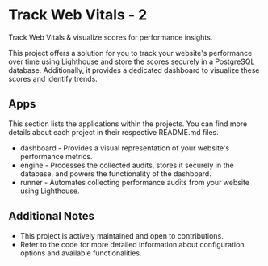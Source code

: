 # Track Web Vitals - 2

Track Web Vitals & visualize scores for performance insights.

This project offers a solution for you to track your website's performance over time using Lighthouse and store the scores securely in a PostgreSQL database. Additionally, it provides a dedicated dashboard to visualize these scores and identify trends.

## Apps

This section lists the applications within the projects. You can find more details about each project in their respective README.md files.

- dashboard - Provides a visual representation of your website's performance metrics.
- engine - Processes the collected audits, stores it securely in the database, and powers the functionality of the dashboard.
- runner - Automates collecting performance audits from your website using Lighthouse.

## Additional Notes

- This project is actively maintained and open to contributions.
- Refer to the code for more detailed information about configuration options and available functionalities.
